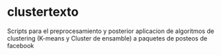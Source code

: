 # clustertexto
 Scripts para el preprocesamiento y posterior aplicacion de algoritmos de clustering (K-means y Cluster de ensamble) a paquetes de posteos de facebook 

